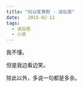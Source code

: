 ```yaml
---
title: "何以笙箫默 - 读后感"
date:   2015-02-11
tags:
  - 读后感
  - 小说
---
```


我不懂。

但是我边看边笑。

除此以外，多说一句都是多余。